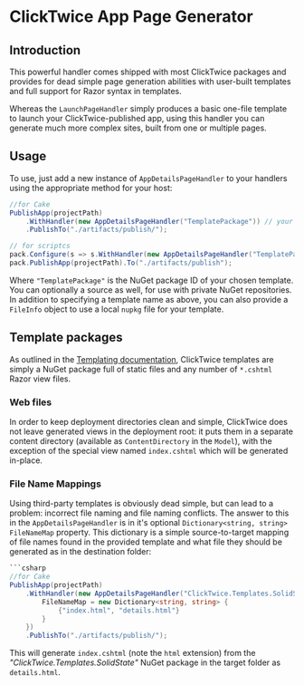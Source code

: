 # ClickTwice App Page Generator

## Introduction

This powerful handler comes shipped with most ClickTwice packages and provides for dead simple page generation abilities with user-built templates and full support for Razor syntax in templates.

Whereas the `LaunchPageHandler` simply produces a basic one-file template to launch your ClickTwice-published app, using this handler you can generate much more complex sites, built from one or multiple pages. 

## Usage

To use, just add a new instance of `AppDetailsPageHandler` to your handlers using the appropriate method for your host:

```csharp
//for Cake
PublishApp(projectPath)
    .WithHandler(new AppDetailsPageHandler("TemplatePackage")) // your package ID here
    .PublishTo("./artifacts/publish/");
```

```csharp
// for scriptcs
pack.Configure(s => s.WithHandler(new AppDetailsPageHandler("TemplatePackage")));
pack.PublishApp(projectPath).To("./artifacts/publish");
```

Where `"TemplatePackage"` is the NuGet package ID of your chosen template. You can optionally a source as well, for use with private NuGet repositories. In addition to specifying a template name as above, you can also provide a `FileInfo` object to use a local `nupkg` file for your template.

## Template packages

As outlined in the [Templating documentation](/doc/templating.html), ClickTwice templates are simply a NuGet package full of static files and any number of `*.cshtml` Razor view files.

### Web files

In order to keep deployment directories clean and simple, ClickTwice does not leave generated views in the deployment root: it puts them in a separate content directory (available as `ContentDirectory` in the `Model`), with the exception of the special view named `index.cshtml` which will be generated in-place.

### File Name Mappings

Using third-party templates is obviously dead simple, but can lead to a problem: incorrect file naming and file naming conflicts. The answer to this in the `AppDetailsPageHandler` is in it's optional `Dictionary<string, string> FileNameMap` property. This dictionary is a simple source-to-target mapping of file names found in the provided template and what file they should be generated as in the destination folder:

```csharp
```csharp
//for Cake
PublishApp(projectPath)
    .WithHandler(new AppDetailsPageHandler("ClickTwice.Templates.SolidState") {
        FileNameMap = new Dictionary<string, string> {
            {"index.html", "details.html"}
        }
    })
    .PublishTo("./artifacts/publish/");
```

This will generate `index.cshtml` (note the `html` extension) from the *"ClickTwice.Templates.SolidState"* NuGet package in the target folder as `details.html`. 